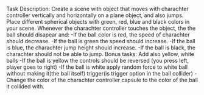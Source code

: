 Task Description:
Create a scene with object that moves with charachter controller vertically and horizontally on a plane object, and also jumps.
Place different spherical objects with green, red, blue and black colors in your scene.
Whenever the charachter controller touches the object, the the ball should disapear and:
-If the ball color is red, the speed of charachter should decrease.
-If the ball is green the speed should increase.
-If the ball is blue, the charachter jump height should increase.
-If the ball is black, the charachter should not be able to jump.
Bonus tasks:
Add also yellow, white balls
-If the ball is yellow the controls should be reversed (you press left, player goes to right)
-If the ball is white apply random force to white ball without making it(the ball itself) trigger(is trigger option in the ball collider)
-Change the color of the charachter controller capsule to the color of the ball it collided with.
